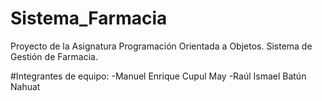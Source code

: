 # Sistema_Farmacia
 Proyecto de la Asignatura Programación Orientada a Objetos. Sistema de Gestión de Farmacia.

 #Integrantes de equipo:
 -Manuel Enrique Cupul May
 -Raúl Ismael Batún Nahuat
